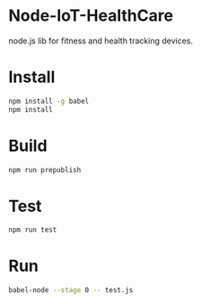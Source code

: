 Node-IoT-HealthCare
===================

node.js lib for fitness and health tracking devices.

# Install
```sh
npm install -g babel
npm install 
```

# Build
```sh
npm run prepublish
```

# Test
```sh
npm run test
```

# Run
```sh
babel-node --stage 0 -- test.js
```
